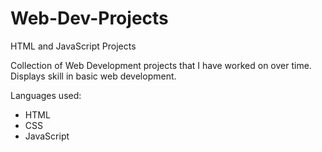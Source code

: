 # Web-Dev-Projects
HTML and JavaScript Projects

Collection of Web Development projects that I have worked on over time. Displays skill in basic web development.

Languages used:
   - HTML
   - CSS
   - JavaScript
